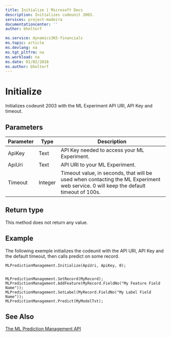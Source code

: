 ```yaml
---
title: Initialize | Microsoft Docs
description: Initializes codeunit 2003.
services: project-madeira
documentationcenter: ''
author: bholtorf

ms.service: dynamics365-financials
ms.topic: article
ms.devlang: na
ms.tgt_pltfrm: na
ms.workload: na
ms.date: 01/02/2018
ms.author: bholtorf
---
```


# Initialize
Initializes codeunit 2003 with the ML Experiment API URI, API Key and timeout.

<!--For more information, see [Essential AL Methods](../../devenv-essential-al-methods.md).-->

## Parameters
|Parameter|Type|Description|
|---|---|---|
|ApiKey|Text|API Key needed to access your ML Experiment.|
|ApiUri|Text|API URI to your ML Experiment.|
|Timeout|Integer|Timeout value, in seconds, that will be used when contacting the ML Experiment web service. 0 will keep the default timeout of 100s.|

<!--For more information, see [Codeunit Properties](../../codeunit-properties.md).-->

## Return type
This method does not return any value.

## Example
The following exemple initializes the codeunit with the API URI, API Key and the default timeout, then calls predict on some record.
```
MLPredictionManagement.Initialize(ApiUri, ApiKey, 0);


MLPredictionManagement.SetRecord(MyRecord);
MLPredictionManagement.AddFeature(MyRecord.FieldNo("My Feature Field Name"));
MLPredictionManagement.SetLabel(MyRecord.FieldNo("My Label Field Name"));
MLPredictionManagement.Predict(MyModelTxt);
```
<!--For more information, see [AL Data Types](../../devenv-al-data-types).-->

## See Also
[The ML Prediction Management API](../../ml-prediction-management-welcome.md)